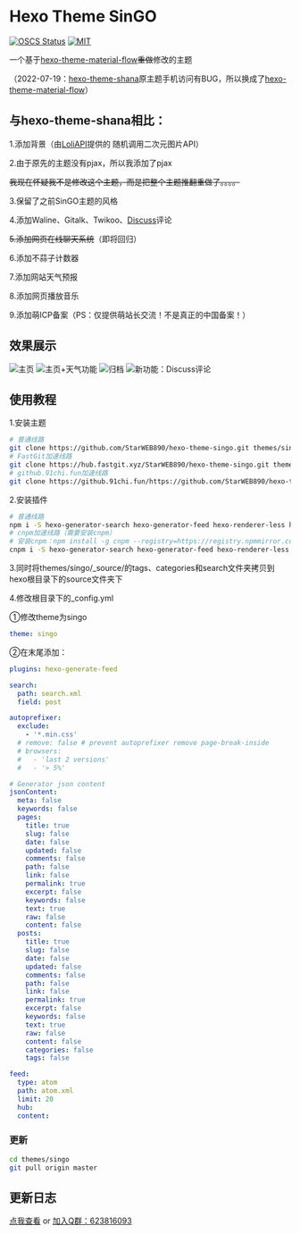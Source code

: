 # Hexo Theme SinGO
[![OSCS Status](https://www.oscs1024.com/platform/badge/StarWEB890/hexo-theme-singo.svg?size=small)](https://www.oscs1024.com/project/StarWEB890/hexo-theme-singo?ref=badge_small)   [![MIT](https://img.shields.io/badge/license-MIT-brightgreen)](https://github.com/StarWEB890/hexo-theme-singo/blob/master/LICENSE)

一个基于[hexo-theme-material-flow](https://github.com/stkevintan/hexo-theme-material-flow)~~重做~~修改的主题

（2022-07-19：[hexo-theme-shana](https://github.com/ShanaMaid/hexo-theme-shana/)原主题手机访问有BUG，所以换成了[hexo-theme-material-flow](https://github.com/stkevintan/hexo-theme-material-flow)）
## 与hexo-theme-shana相比：
1.添加背景（由[LoliAPI](https://www.loliapi.com/)提供的 随机调用二次元图片API）

2.由于原先的主题没有pjax，所以我添加了pjax

~~我现在怀疑我不是修改这个主题，而是把整个主题推翻重做了。。。。~~

3.保留了之前SinGO主题的风格

4.添加Waline、Gitalk、Twikoo、[Discuss](https://discuss.js.org/)评论

~~5.添加网页在线聊天系统~~（即将回归）

6.添加不蒜子计数器

7.添加网站天气预报

8.添加网页播放音乐

9.添加萌ICP备案（PS：仅提供萌站长交流！不是真正的中国备案！）

## 效果展示
![主页](https://cdn.staticaly.com/gh/StarWEB890/TuChuang@master/images/msedge_QhHdPzbFE1.4ll82e7jsb20.webp)
![主页+天气功能](https://cdn.staticaly.com/gh/StarWEB890/TuChuang@master/images/msedge_SujqMwqThI.odmjaisoyw0.webp)
![归档](https://cdn.staticaly.com/gh/StarWEB890/TuChuang@master/images/msedge_JWt1Gma2UT.615yjwaqoao0.webp)
![新功能：Discuss评论](https://cdn.staticaly.com/gh/StarWEB890/TuChuang@master/images/msedge_C1uChRAFLo.8zo13bmp94g.webp)
## 使用教程
1.安装主题
``` bash
# 普通线路
git clone https://github.com/StarWEB890/hexo-theme-singo.git themes/singo
# FastGit加速线路
git clone https://hub.fastgit.xyz/StarWEB890/hexo-theme-singo.git themes/singo
# github.91chi.fun加速线路
git clone https://github.91chi.fun/https://github.com/StarWEB890/hexo-theme-singo.git themes/singo
```
2.安装插件
``` bash
# 普通线路
npm i -S hexo-generator-search hexo-generator-feed hexo-renderer-less hexo-autoprefixer hexo-generator-json-content
# cnpm加速线路（需要安装cnpm）
# 安装cnpm：npm install -g cnpm --registry=https://registry.npmmirror.com
cnpm i -S hexo-generator-search hexo-generator-feed hexo-renderer-less hexo-autoprefixer hexo-generator-json-content
```
3.同时将themes/singo/_source/的tags、categories和search文件夹拷贝到hexo根目录下的source文件夹下

4.修改根目录下的_config.yml

①修改theme为singo
``` yml
theme: singo
```
②在末尾添加：
``` yml
plugins: hexo-generate-feed

search:
  path: search.xml
  field: post

autoprefixer:
  exclude:
    - '*.min.css'
  # remove: false # prevent autoprefixer remove page-break-inside
  # browsers:
  #   - 'last 2 versions'
  #   - '> 5%'

# Generator json content
jsonContent:
  meta: false
  keywords: false
  pages:
    title: true
    slug: false
    date: false
    updated: false
    comments: false
    path: false
    link: false
    permalink: true
    excerpt: false
    keywords: false
    text: true
    raw: false
    content: false
  posts:
    title: true
    slug: false
    date: false
    updated: false
    comments: false
    path: false
    link: false
    permalink: true
    excerpt: false
    keywords: false
    text: true
    raw: false
    content: false
    categories: false
    tags: false

feed:
  type: atom
  path: atom.xml
  limit: 20
  hub:
  content:
```

### 更新
``` bash
cd themes/singo
git pull origin master
``` 
## 更新日志
[点我查看](https://github.com/StarWEB890/hexo-theme-singo/blob/master/UPDATE.md) or [加入Q群：623816093](https://jq.qq.com/?_wv=1027&k=moLMRjwC)